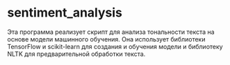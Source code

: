 # sentiment_analysis

Эта программа реализует скрипт для анализа тональности текста на основе модели машинного обучения. Она использует библиотеки TensorFlow и scikit-learn для создания и обучения модели и библиотеку NLTK для предварительной обработки текста.
